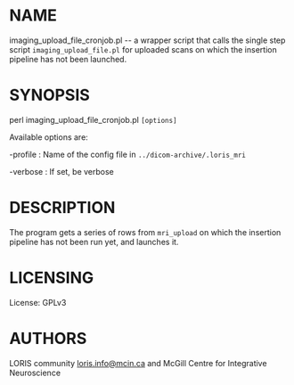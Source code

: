 # NAME

imaging\_upload\_file\_cronjob.pl -- a wrapper script that calls the single step
script `imaging_upload_file.pl` for uploaded scans on which the insertion
pipeline has not been launched.

# SYNOPSIS

perl imaging\_upload\_file\_cronjob.pl `[options]`

Available options are:

\-profile      : Name of the config file in `../dicom-archive/.loris_mri`

\-verbose      : If set, be verbose

# DESCRIPTION

The program gets a series of rows from `mri_upload` on which the insertion
pipeline has not been run yet, and launches it.

# LICENSING

License: GPLv3

# AUTHORS

LORIS community <loris.info@mcin.ca> and McGill Centre for Integrative
Neuroscience
